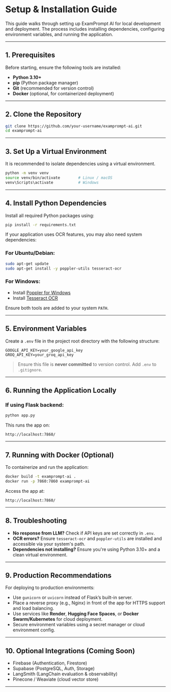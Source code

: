 # Setup & Installation Guide

This guide walks through setting up ExamPrompt AI for local development and deployment. The process includes installing dependencies, configuring environment variables, and running the application.

---

## 1. Prerequisites

Before starting, ensure the following tools are installed:

- **Python 3.10+**
- **pip** (Python package manager)
- **Git** (recommended for version control)
- **Docker** (optional, for containerized deployment)

---

## 2. Clone the Repository

```bash
git clone https://github.com/your-username/examprompt-ai.git
cd examprompt-ai
````

---

## 3. Set Up a Virtual Environment

It is recommended to isolate dependencies using a virtual environment.

```bash
python -m venv venv
source venv/bin/activate        # Linux / macOS
venv\Scripts\activate           # Windows
```

---

## 4. Install Python Dependencies

Install all required Python packages using:

```bash
pip install -r requirements.txt
```

If your application uses OCR features, you may also need system dependencies:

### For Ubuntu/Debian:

```bash
sudo apt-get update
sudo apt-get install -y poppler-utils tesseract-ocr
```

### For Windows:

* Install [Poppler for Windows](https://github.com/oschwartz10612/poppler-windows)
* Install [Tesseract OCR](https://github.com/tesseract-ocr/tesseract)

Ensure both tools are added to your system `PATH`.

---

## 5. Environment Variables

Create a `.env` file in the project root directory with the following structure:

```
GOOGLE_API_KEY=your_google_api_key
GROQ_API_KEY=your_groq_api_key
```

> Ensure this file is **never committed** to version control. Add `.env` to `.gitignore`.

---

## 6. Running the Application Locally

### If using Flask backend:

```bash
python app.py
```

This runs the app on:

```
http://localhost:7860/
```

---

## 7. Running with Docker (Optional)

To containerize and run the application:

```bash
docker build -t examprompt-ai .
docker run -p 7860:7860 examprompt-ai
```

Access the app at:

```
http://localhost:7860/
```

---

## 8. Troubleshooting

* **No response from LLM?** Check if API keys are set correctly in `.env`.
* **OCR errors?** Ensure `tesseract-ocr` and `poppler-utils` are installed and accessible via your system's path.
* **Dependencies not installing?** Ensure you're using Python 3.10+ and a clean virtual environment.

---

## 9. Production Recommendations

For deploying to production environments:

* Use `gunicorn` or `uvicorn` instead of Flask’s built-in server.
* Place a reverse proxy (e.g., Nginx) in front of the app for HTTPS support and load balancing.
* Use services like **Render**, **Hugging Face Spaces**, or **Docker Swarm/Kubernetes** for cloud deployment.
* Secure environment variables using a secret manager or cloud environment config.

---

## 10. Optional Integrations (Coming Soon)

* Firebase (Authentication, Firestore)
* Supabase (PostgreSQL, Auth, Storage)
* LangSmith (LangChain evaluation & observability)
* Pinecone / Weaviate (cloud vector store)

---

